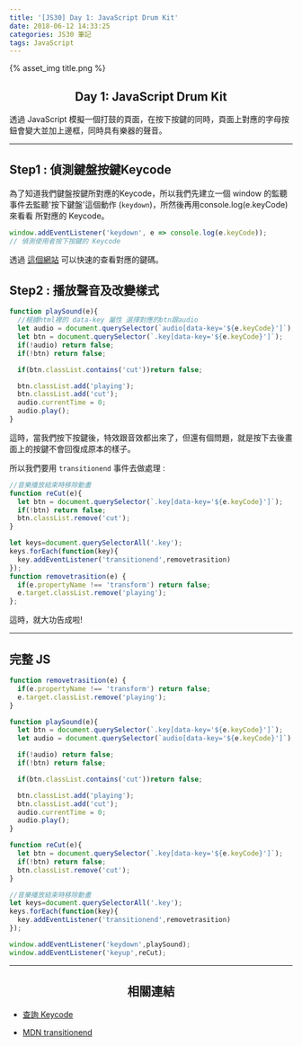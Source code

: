 ```yaml
---
title: '[JS30] Day 1: JavaScript Drum Kit'
date: 2018-06-12 14:33:25
categories: JS30 筆記
tags: JavaScript
---
```


{% asset_img title.png %}

## <center>Day 1: JavaScript Drum Kit</center>
透過 JavaScript 模擬一個打鼓的頁面，在按下按鍵的同時，頁面上對應的字母按鈕會變大並加上邊框，同時具有樂器的聲音。

---
## Step1 : 偵測鍵盤按鍵Keycode

為了知道我們鍵盤按鍵所對應的Keycode，所以我們先建立一個 window 的監聽事件去監聽'按下鍵盤'這個動作 (`keydown`)，所然後再用console.log(e.keyCode) 來看看 所對應的 Keycode。

```js
window.addEventListener('keydown', e => console.log(e.keyCode));
// 偵測使用者按下按鍵的 Keycode
```
透過 [這個網站](http://keycode.info/) 可以快速的查看對應的鍵碼。

## Step2 : 播放聲音及改變樣式

```js
function playSound(e){
  //根據html裡的 data-key 屬性 選擇對應的btn跟audio
  let audio = document.querySelector(`audio[data-key='${e.keyCode}']`);
  let btn = document.querySelector(`.key[data-key='${e.keyCode}']`);
  if(!audio) return false;
  if(!btn) return false;

  if(btn.classList.contains('cut'))return false;

  btn.classList.add('playing');
  btn.classList.add('cut');
  audio.currentTime = 0;
  audio.play();
}
```
這時，當我們按下按鍵後，特效跟音效都出來了，但還有個問題，就是按下去後畫面上的按鍵不會回復成原本的樣子。

所以我們要用 `transitionend` 事件去做處理 :
```js
//音樂播放結束時移除動畫
function reCut(e){
  let btn = document.querySelector(`.key[data-key='${e.keyCode}']`);
  if(!btn) return false;
  btn.classList.remove('cut');
}

let keys=document.querySelectorAll('.key');
keys.forEach(function(key){
  key.addEventListener('transitionend',removetrasition)
});
function removetrasition(e) {
  if(e.propertyName !== 'transform') return false;
  e.target.classList.remove('playing');
};
```
這時，就大功告成啦!

---

## 完整 JS

```js
function removetrasition(e) {
  if(e.propertyName !== 'transform') return false;
  e.target.classList.remove('playing');
}

function playSound(e){
  let btn = document.querySelector(`.key[data-key='${e.keyCode}']`);
  let audio = document.querySelector(`audio[data-key='${e.keyCode}']`);

  if(!audio) return false;
  if(!btn) return false;

  if(btn.classList.contains('cut'))return false;

  btn.classList.add('playing');
  btn.classList.add('cut');
  audio.currentTime = 0;
  audio.play();
}

function reCut(e){
  let btn = document.querySelector(`.key[data-key='${e.keyCode}']`);
  if(!btn) return false;
  btn.classList.remove('cut');
}

//音樂播放結束時移除動畫
let keys=document.querySelectorAll('.key');
keys.forEach(function(key){
  key.addEventListener('transitionend',removetrasition)
});

window.addEventListener('keydown',playSound);
window.addEventListener('keyup',reCut);
```

---

## <center>相關連結</center>
* [查詢 Keycode](http://keycode.info/)

* [MDN transitionend](https://developer.mozilla.org/zh-CN/docs/Web/Events/transitionend)

